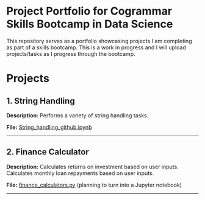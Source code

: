 # Project Portfolio for Cogrammar Skills Bootcamp in Data Science

This repository serves as a portfolio showcasing projects I am completing as part of a skills bootcamp. This is a work in progress and I will upload projects/tasks as I progress through the bootcamp.

# Projects

## 1. String Handling

**Description:** Performs a variety of string handling tasks.

**File:** [String_handling_github.ipynb](String_handling_github.ipynb)

---

## 2. Finance Calculator

**Description:** Calculates returns on investment based on user inputs. Calculates monthly loan repayments based on user inputs.

**File:** [finance_calculators.py](finance_calculators.py) (planning to turn into a Jupyter notebook)

---
